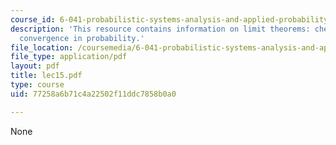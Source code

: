 ```yaml
---
course_id: 6-041-probabilistic-systems-analysis-and-applied-probability-spring-2006
description: 'This resource contains information on limit theorems: chebyshev inequality,
  convergence in probability.'
file_location: /coursemedia/6-041-probabilistic-systems-analysis-and-applied-probability-spring-2006/77258a6b71c4a22502f11ddc7858b0a0_lec15.pdf
file_type: application/pdf
layout: pdf
title: lec15.pdf
type: course
uid: 77258a6b71c4a22502f11ddc7858b0a0

---
```

None